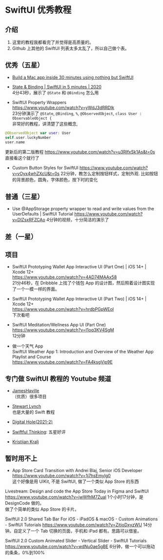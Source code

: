 # SwiftUI 优秀教程

## 介绍
1. 这里的教程我都看完了并觉得是高质量的。
2. Github 上其他的 SwiftUI 列表太多太乱了，所以自己做个表。

## 优秀（五星）
* [Build a Mac app inside 30 minutes using nothing but SwiftUI](https://www.youtube.com/watch?v=hus2LksB3O4)

* [State & Binding | SwiftUI in 5 minutes | 2020](https://www.youtube.com/watch?v=QHhot1qhOZ8 )   
4分43秒，展示了 `@State` 和 `@Binding` 怎么用

* SwiftUI Property Wrappers   
https://www.youtube.com/watch?v=yWdJ3dRRDlk    
23分钟演示了 `@State`, `@Binding`, `%`, `@ObservedObject`, `class User : ObservableObject {`    
非常好的教程，讲清楚了这些概念,
```swift
@ObservedObject var user: User
self.user.luckyNumber
user.name
```
更新后的第二版教程 https://www.youtube.com/watch?v=u3RIfxSk1As&t=0s  
直接看这个就行了  

* Custom Button Styles for SwiftUI
https://www.youtube.com/watch?v=vOyx4whZXcU&t=0s
22分钟，教怎么定制按钮样式，定制外观. 比如按钮的背景颜色，圆角，字体颜色，按下时的变化  


## 普通（三星）
* Use @AppStorage property wrapper to read and write values from the UserDefaults | SwiftUI Tutorial
https://www.youtube.com/watch?v=DlZsxRFZCAo
4分钟的视频，十分简洁的演示了

## 差（一星）

## 项目
* SwiftUI Prototyping Wallet App Interactive UI (Part One) | iOS 14+ | Xcode 12+  
https://www.youtube.com/watch?v=4AD74MAAx58  
21分46秒，在 Dribbble 上找了个钱包 App 的设计图，然后照着设计图实现了一个一模一样的界面。  

* SwiftUI Prototyping Wallet App Interactive UI (Part Two) | iOS 14+ | Xcode 12+  
https://www.youtube.com/watch?v=hrdbPGpWEoI  
下次看吧  

* SwiftUI Meditation/Wellness App UI (Part One)
https://www.youtube.com/watch?v=I1oq3KV4SgM  
12分钟  

* 做一个天气 App  
SwiftUI Weather App 1: Introduction and Overview of the Weather App Playlist and Course  
https://www.youtube.com/watch?v=FA4ksgVip9E  

## 专门做 SwiftUI 教程的 Youtube 频道
* [JamesHaville](https://www.youtube.com/c/JamesHaville/videos)  
（优质）很多项目  
  
* [Stewart Lynch](https://www.youtube.com/c/StewartLynch/videos)    
也是大量的 Swift 教程  

* [Digital Hole(2021-2)](https://www.youtube.com/c/DigitalHole/videos)

* [Swiftful Thinking](https://www.youtube.com/channel/UCp25X4LzOLaksp5qY0YMUzg): 五星好评  

* [Kristijan Kralj](https://www.youtube.com/channel/UCOsu2lVqs4Sj3RjweCMxmFA/videos)    
## 暂时用不上
* App Store Card Transition with Andrei Blaj, Senior iOS Developer  
https://www.youtube.com/watch?v=1j7hsEmylg0  
这个好像是用 UIKit, 不是 SwiftUI, 做了一个类似  App Store 的东西  


Livestream: Design and code the App Store Today in Figma and SwiftUI
https://www.youtube.com/watch?v=jwWfhM7ZuaI
1个小时17分钟，是 DesignCode 做的。  
做了个简单的类似 App Store 的卡片。  


SwiftUI 2.0 Shared Tab Bar For iOS - iPadOS & macOS - Custom Animations - SwiftUI Tutorials
https://www.youtube.com/watch?v=ZitioDxyzWU
14分钟。自定义了一个 Tab 切换的页面，手机和 iPad 都有。思路可以借鉴。

SwiftUI 2.0 Custom Animated Slider - Vertical Slider - SwiftUI Tutorials
https://www.youtube.com/watch?v=wdNu0ae5gBE
6分钟，做一个可以拖动的条条，0%到100%


